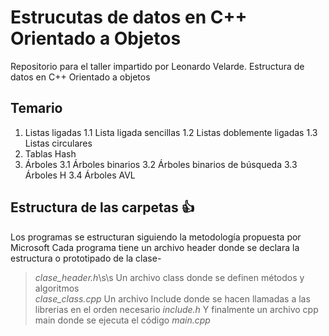 # Estrucutas de datos en C++ Orientado a Objetos
Repositorio para el taller impartido por Leonardo Velarde. Estructura de datos en C++ Orientado a objetos

## Temario
1. Listas ligadas 
 1.1 Lista ligada sencillas
 1.2 Listas doblemente ligadas
 1.3 Listas circulares
2. Tablas Hash
3. Árboles
  3.1 Árboles binarios
  3.2 Árboles binarios de búsqueda
  3.3 Árboles H
  3.4 Árboles AVL 
  
## Estructura de las carpetas :+1:
Los programas se estructuran siguiendo la metodología propuesta por Microsoft 
Cada programa tiene un archivo header donde se declara la estructura o prototipado de la clase-
>*clase_header.h*\s\s
Un archivo class donde se definen métodos y algoritmos  
>*clase_class.cpp*
Un archivo Include donde se hacen llamadas a las librerias en el orden necesario
>*include.h*
Y finalmente un archivo cpp main donde se ejecuta el código
>*main.cpp*
  
